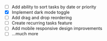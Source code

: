 
- [ ] Add ability to sort tasks by date or priority
- [x] Implement dark mode toggle
- [ ] Add drag and drop reordering
- [ ] Create recurring tasks feature
- [ ] Add mobile responsive design improvements
- [ ] ...much more

